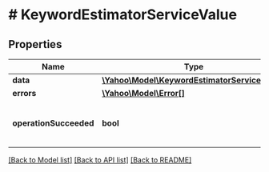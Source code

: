 # # KeywordEstimatorServiceValue

## Properties

Name | Type | Description | Notes
------------ | ------------- | ------------- | -------------
**data** | [**\Yahoo\Model\KeywordEstimatorServiceResult**](KeywordEstimatorServiceResult.md) |  | [optional] 
**errors** | [**\Yahoo\Model\Error[]**](Error.md) |  | [optional] 
**operationSucceeded** | **bool** | &lt;div lang&#x3D;\&quot;ja\&quot;&gt;処理結果です。&lt;/div&gt; &lt;div lang&#x3D;\&quot;en\&quot;&gt;Operation result.&lt;/div&gt; | [optional] 

[[Back to Model list]](../../README.md#documentation-for-models) [[Back to API list]](../../README.md#documentation-for-api-endpoints) [[Back to README]](../../README.md)


